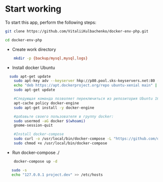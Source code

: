 #  Start working

To start this app, perform the following steps:

```bash
git clone https://github.com/VitaliiKulbachenko/docker-env-php.git
```

```bash
cd docker-env-php
```
- Create work directory

```bash
    mkdir -p {backup/mysql,mysql,logs}
```
- Install docker Ubuntu

```bash
  sudo apt-get update
    sudo apt-key adv --keyserver hkp://p80.pool.sks-keyservers.net:80 --recv-keys 58118E89F3A912897C070ADBF76221572C52609D
    echo "deb https://apt.dockerproject.org/repo ubuntu-xenial main" | sudo tee /etc/apt/sources.list.d/docker.list
    sudo apt-get update

    #Следующая команда позволяет переключиться из репозитория Ubuntu 16.04 в репозиторий Docker:
    apt-cache policy docker-engine
    sudo apt-get install -y docker-engine

    #добавьте своего пользователя в группу docker:
    sudo usermod -aG docker $(whoami)
    gnome-session-quit

    #Install docker-compose	
    sudo curl -o /usr/local/bin/docker-compose -L "https://github.com/docker/compose/releases/download/1.16.0/docker-compose-$(uname -s)-$(uname -m)"
    sudo chmod +x /usr/local/bin/docker-compose
```

- Run docker-compose ./

```bash
    docker-compose up -d
```
```bash
   sudo -s 
   echo "127.0.0.1 project.dev" >> /etc/hosts
```
 

